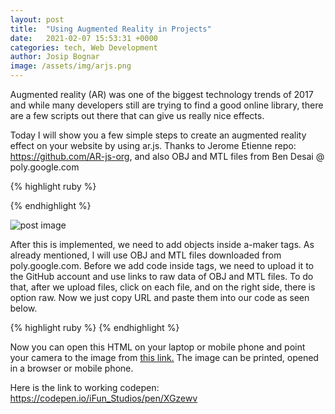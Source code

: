 ```yaml
---
layout: post
title:  "Using Augmented Reality in Projects"
date:   2021-02-07 15:53:31 +0000
categories: tech, Web Development
author: Josip Bognar
image: /assets/img/arjs.png
---
```

Augmented reality (AR) was one of the biggest technology trends of 2017 and while many developers still are trying to find a good online library, there are a few scripts out there that can give us really nice effects.

Today I will show you a few simple steps to create an augmented reality effect on your website by using ar.js. 
Thanks to Jerome Etienne repo: <a href="https://github.com/AR-js-org">https://github.com/AR-js-org</a>, and also OBJ and MTL files from Ben Desai @ poly.google.com

{% highlight ruby %}
<script src="https://aframe.io/releases/0.8.2/aframe.min.js"></script>
<script src="https://cdn.rawgit.com/jeromeetienne/AR.js/1.6.2/aframe/build/aframe-ar.js"></script>
  <body style='margin : 0px; overflow: hidden;'>
    <a-scene embedded arjs>
  <a-marker preset="hiro">
  </a-marker>
  <a-entity camera></a-entity>
    </a-scene>
  </body>
{% endhighlight %}

<img src="{{ page.image }}" class="postimage" alt="post image"> <br>

After this is implemented, we need to add objects inside a-maker tags. As already mentioned, I will use OBJ and MTL files downloaded from poly.google.com. Before we add code inside tags, we need to upload it to the GitHub account and use links to raw data of OBJ and MTL files. To do that, after we upload files, click on each file, and on the right side, there is option raw. Now we just copy URL and paste them into our code as seen below.


{% highlight ruby %}
<a-entity 
     obj-model="obj: url(https://raw.githubusercontent.com/Bognar/3dobje/master/assets/img/model.obj); 
     mtl: url(https://raw.githubusercontent.com/Bognar/3dobje/master/assets/img/materials.mtl)">
 </a-entity>
{% endhighlight %}

Now you can open this HTML on your laptop or mobile phone and point your camera to the image from <a href="https://jeromeetienne.github.io/AR.js/data/images/HIRO.jpg">this link.</a>
The image can be printed, opened in a browser or mobile phone.

Here is the link to working codepen: <a href="https://codepen.io/iFun_Studios/pen/XGzewv">https://codepen.io/iFun_Studios/pen/XGzewv</a>
